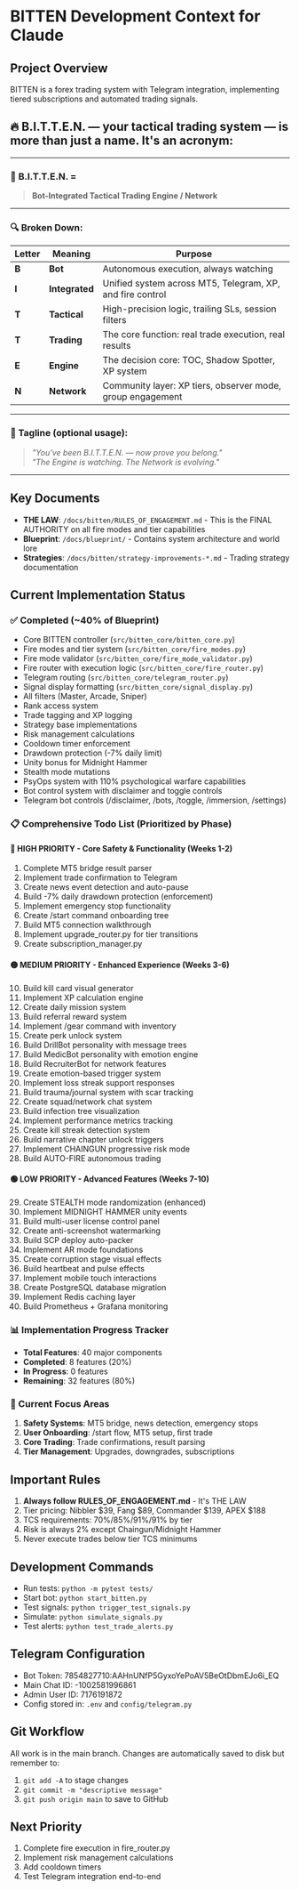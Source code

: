 # BITTEN Development Context for Claude

## Project Overview
BITTEN is a forex trading system with Telegram integration, implementing tiered subscriptions and automated trading signals.

## 🔥 **B.I.T.T.E.N.** — your tactical trading system — is more than just a name. It's an acronym:

---

### 🧠 **B.I.T.T.E.N. =**

> **Bot-Integrated Tactical Trading Engine / Network**

---

### 🔍 Broken Down:

| Letter | Meaning        | Purpose                                                    |
| ------ | -------------- | ---------------------------------------------------------- |
| **B**  | **Bot**        | Autonomous execution, always watching                      |
| **I**  | **Integrated** | Unified system across MT5, Telegram, XP, and fire control  |
| **T**  | **Tactical**   | High-precision logic, trailing SLs, session filters        |
| **T**  | **Trading**    | The core function: real trade execution, real results      |
| **E**  | **Engine**     | The decision core: TOC, Shadow Spotter, XP system          |
| **N**  | **Network**    | Community layer: XP tiers, observer mode, group engagement |

---

### 🧨 Tagline (optional usage):

> *"You've been B.I.T.T.E.N. — now prove you belong."*  
> *"The Engine is watching. The Network is evolving."*

---

## Key Documents
- **THE LAW**: `/docs/bitten/RULES_OF_ENGAGEMENT.md` - This is the FINAL AUTHORITY on all fire modes and tier capabilities
- **Blueprint**: `/docs/blueprint/` - Contains system architecture and world lore
- **Strategies**: `/docs/bitten/strategy-improvements-*.md` - Trading strategy documentation

## Current Implementation Status

### ✅ Completed (~40% of Blueprint)
- Core BITTEN controller (`src/bitten_core/bitten_core.py`)
- Fire modes and tier system (`src/bitten_core/fire_modes.py`)
- Fire mode validator (`src/bitten_core/fire_mode_validator.py`)
- Fire router with execution logic (`src/bitten_core/fire_router.py`)
- Telegram routing (`src/bitten_core/telegram_router.py`)
- Signal display formatting (`src/bitten_core/signal_display.py`)
- All filters (Master, Arcade, Sniper)
- Rank access system
- Trade tagging and XP logging
- Strategy base implementations
- Risk management calculations
- Cooldown timer enforcement
- Drawdown protection (-7% daily limit)
- Unity bonus for Midnight Hammer
- Stealth mode mutations
- PsyOps system with 110% psychological warfare capabilities
- Bot control system with disclaimer and toggle controls
- Telegram bot controls (/disclaimer, /bots, /toggle, /immersion, /settings)

### 📋 Comprehensive Todo List (Prioritized by Phase)

#### 🔴 HIGH PRIORITY - Core Safety & Functionality (Weeks 1-2)
1. Complete MT5 bridge result parser
2. Implement trade confirmation to Telegram
3. Create news event detection and auto-pause
4. Build -7% daily drawdown protection (enforcement)
5. Implement emergency stop functionality
6. Create /start command onboarding tree
7. Build MT5 connection walkthrough
8. Implement upgrade_router.py for tier transitions
9. Create subscription_manager.py

#### 🟡 MEDIUM PRIORITY - Enhanced Experience (Weeks 3-6)
10. Build kill card visual generator
11. Implement XP calculation engine
12. Create daily mission system
13. Build referral reward system
14. Implement /gear command with inventory
15. Create perk unlock system
16. Build DrillBot personality with message trees
17. Build MedicBot personality with emotion engine
18. Build RecruiterBot for network features
19. Create emotion-based trigger system
20. Implement loss streak support responses
21. Build trauma/journal system with scar tracking
22. Create squad/network chat system
23. Build infection tree visualization
24. Implement performance metrics tracking
25. Create kill streak detection system
26. Build narrative chapter unlock triggers
27. Implement CHAINGUN progressive risk mode
28. Build AUTO-FIRE autonomous trading

#### 🟢 LOW PRIORITY - Advanced Features (Weeks 7-10)
29. Create STEALTH mode randomization (enhanced)
30. Implement MIDNIGHT HAMMER unity events
31. Build multi-user license control panel
32. Create anti-screenshot watermarking
33. Build SCP deploy auto-packer
34. Implement AR mode foundations
35. Create corruption stage visual effects
36. Build heartbeat and pulse effects
37. Implement mobile touch interactions
38. Create PostgreSQL database migration
39. Implement Redis caching layer
40. Build Prometheus + Grafana monitoring

### 📊 Implementation Progress Tracker
- **Total Features**: 40 major components
- **Completed**: 8 features (20%)
- **In Progress**: 0 features
- **Remaining**: 32 features (80%)

### 🎯 Current Focus Areas
1. **Safety Systems**: MT5 bridge, news detection, emergency stops
2. **User Onboarding**: /start flow, MT5 setup, first trade
3. **Core Trading**: Trade confirmations, result parsing
4. **Tier Management**: Upgrades, downgrades, subscriptions

## Important Rules
1. **Always follow RULES_OF_ENGAGEMENT.md** - It's THE LAW
2. Tier pricing: Nibbler $39, Fang $89, Commander $139, APEX $188
3. TCS requirements: 70%/85%/91%/91% by tier
4. Risk is always 2% except Chaingun/Midnight Hammer
5. Never execute trades below tier TCS minimums

## Development Commands
- Run tests: `python -m pytest tests/`
- Start bot: `python start_bitten.py`
- Test signals: `python trigger_test_signals.py`
- Simulate: `python simulate_signals.py`
- Test alerts: `python test_trade_alerts.py`

## Telegram Configuration
- Bot Token: 7854827710:AAHnUNfP5GyxoYePoAV5BeOtDbmEJo6i_EQ
- Main Chat ID: -1002581996861
- Admin User ID: 7176191872
- Config stored in: `.env` and `config/telegram.py`

## Git Workflow
All work is in the main branch. Changes are automatically saved to disk but remember to:
1. `git add -A` to stage changes
2. `git commit -m "descriptive message"` 
3. `git push origin main` to save to GitHub

## Next Priority
1. Complete fire execution in fire_router.py
2. Implement risk management calculations
3. Add cooldown timers
4. Test Telegram integration end-to-end